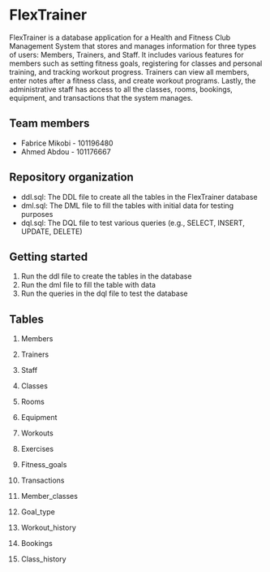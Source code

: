 # FlexTrainer
FlexTrainer is a database application for a Health and Fitness Club Management System that stores and manages information for three types of users: Members, Trainers, and Staff. It includes various features for members such as setting fitness goals, registering for classes and personal training, and tracking workout progress. Trainers can view all members, enter notes after a fitness class, and create workout programs. Lastly, the administrative staff has access to all the classes, rooms, bookings, equipment, and transactions that the system manages.

## Team members
- Fabrice Mikobi - 101196480
- Ahmed Abdou - 101176667

## Repository organization
- ddl.sql: The DDL file to create all the tables in the FlexTrainer database
- dml.sql: The DML file to fill the tables with initial data for testing purposes
- dql.sql: The DQL file to test various queries (e.g., SELECT, INSERT, UPDATE, DELETE) 

## Getting started 
1. Run the ddl file to create the tables in the database
2. Run the dml file to fill the table with data
3. Run the queries in the dql file to test the database

## Tables


1. Members

2. Trainers

3. Staff

4. Classes

5. Rooms

6. Equipment

7. Workouts 

8. Exercises 

9. Fitness_goals

10. Transactions 

11. Member_classes

12. Goal_type

13. Workout_history

14. Bookings

15. Class_history

